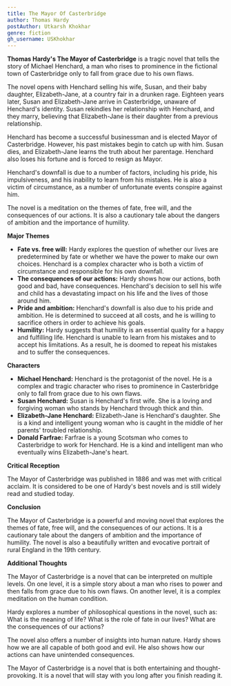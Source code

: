 ```yaml
---
title: The Mayor Of Casterbridge
author: Thomas Hardy
postAuthor: Utkarsh Khokhar
genre: fiction
gh_username: USKhokhar
---
```


**Thomas Hardy's The Mayor of Casterbridge** is a tragic novel that tells the story of Michael Henchard, a man who rises to prominence in the fictional town of Casterbridge only to fall from grace due to his own flaws.

The novel opens with Henchard selling his wife, Susan, and their baby daughter, Elizabeth-Jane, at a country fair in a drunken rage. Eighteen years later, Susan and Elizabeth-Jane arrive in Casterbridge, unaware of Henchard's identity. Susan rekindles her relationship with Henchard, and they marry, believing that Elizabeth-Jane is their daughter from a previous relationship.

Henchard has become a successful businessman and is elected Mayor of Casterbridge. However, his past mistakes begin to catch up with him. Susan dies, and Elizabeth-Jane learns the truth about her parentage. Henchard also loses his fortune and is forced to resign as Mayor.

Henchard's downfall is due to a number of factors, including his pride, his impulsiveness, and his inability to learn from his mistakes. He is also a victim of circumstance, as a number of unfortunate events conspire against him.

The novel is a meditation on the themes of fate, free will, and the consequences of our actions. It is also a cautionary tale about the dangers of ambition and the importance of humility.

**Major Themes**

* **Fate vs. free will:** Hardy explores the question of whether our lives are predetermined by fate or whether we have the power to make our own choices. Henchard is a complex character who is both a victim of circumstance and responsible for his own downfall.
* **The consequences of our actions:** Hardy shows how our actions, both good and bad, have consequences. Henchard's decision to sell his wife and child has a devastating impact on his life and the lives of those around him.
* **Pride and ambition:** Henchard's downfall is also due to his pride and ambition. He is determined to succeed at all costs, and he is willing to sacrifice others in order to achieve his goals.
* **Humility:** Hardy suggests that humility is an essential quality for a happy and fulfilling life. Henchard is unable to learn from his mistakes and to accept his limitations. As a result, he is doomed to repeat his mistakes and to suffer the consequences.

**Characters**

* **Michael Henchard:** Henchard is the protagonist of the novel. He is a complex and tragic character who rises to prominence in Casterbridge only to fall from grace due to his own flaws.
* **Susan Henchard:** Susan is Henchard's first wife. She is a loving and forgiving woman who stands by Henchard through thick and thin.
* **Elizabeth-Jane Henchard:** Elizabeth-Jane is Henchard's daughter. She is a kind and intelligent young woman who is caught in the middle of her parents' troubled relationship.
* **Donald Farfrae:** Farfrae is a young Scotsman who comes to Casterbridge to work for Henchard. He is a kind and intelligent man who eventually wins Elizabeth-Jane's heart.

**Critical Reception**

The Mayor of Casterbridge was published in 1886 and was met with critical acclaim. It is considered to be one of Hardy's best novels and is still widely read and studied today.

**Conclusion**

The Mayor of Casterbridge is a powerful and moving novel that explores the themes of fate, free will, and the consequences of our actions. It is a cautionary tale about the dangers of ambition and the importance of humility. The novel is also a beautifully written and evocative portrait of rural England in the 19th century.

**Additional Thoughts**

The Mayor of Casterbridge is a novel that can be interpreted on multiple levels. On one level, it is a simple story about a man who rises to power and then falls from grace due to his own flaws. On another level, it is a complex meditation on the human condition.

Hardy explores a number of philosophical questions in the novel, such as: What is the meaning of life? What is the role of fate in our lives? What are the consequences of our actions?

The novel also offers a number of insights into human nature. Hardy shows how we are all capable of both good and evil. He also shows how our actions can have unintended consequences.

The Mayor of Casterbridge is a novel that is both entertaining and thought-provoking. It is a novel that will stay with you long after you finish reading it.